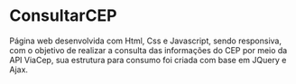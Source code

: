 # ConsultarCEP
Página web desenvolvida com Html, Css e Javascript, sendo responsiva, com o objetivo de realizar a consulta das informações do CEP por meio da API ViaCep, sua estrutura para consumo foi criada com base em JQuery e Ajax.
